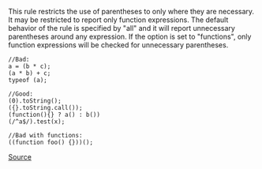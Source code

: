 This rule restricts the use of parentheses to only where they are necessary. It may be restricted to report only function expressions.
The default behavior of the rule is specified by "all" and it will report unnecessary parentheses around any expression. If the option is set to "functions", only function expressions will be checked for unnecessary parentheses. 

```
//Bad:
a = (b * c);
(a * b) + c;
typeof (a);

//Good:
(0).toString();
({}.toString.call());
(function(){} ? a() : b())
(/^a$/).test(x);

//Bad with functions:
((function foo() {}))();  

```

[Source](http://eslint.org/docs/rules/no-extra-parens)
